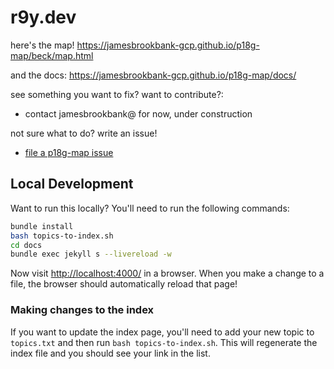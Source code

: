 # r9y.dev

here's the map! <https://jamesbrookbank-gcp.github.io/p18g-map/beck/map.html>

and the docs: <https://jamesbrookbank-gcp.github.io/p18g-map/docs/>

see something you want to fix?  want to contribute?:
- contact jamesbrookbank@ for now, under construction

not sure what to do?  write an issue!
- [file a p18g-map issue](https://https://github.com/jamesbrookbank-gcp/p18g-map/issues)

## Local Development

Want to run this locally?  You'll need to run the following commands:

```bash
bundle install
bash topics-to-index.sh
cd docs
bundle exec jekyll s --livereload -w
```

Now visit [http://localhost:4000/](http://localhost:4000/) in a browser.  When you make a change to a file, the browser should automatically reload that page!


### Making changes to the index

If you want to update the index page, you'll need to add your new topic to `topics.txt` and then run `bash topics-to-index.sh`.  This will regenerate the index file and you should see your link in the list.
